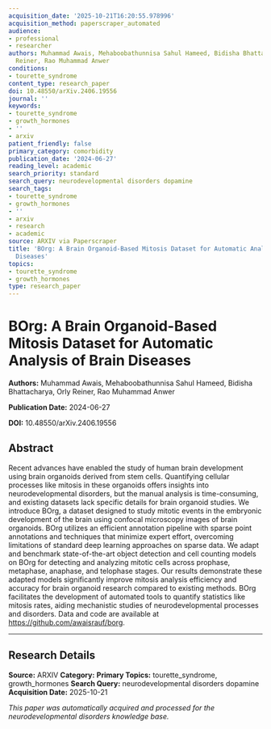 ```yaml
---
acquisition_date: '2025-10-21T16:20:55.978996'
acquisition_method: paperscraper_automated
audience:
- professional
- researcher
authors: Muhammad Awais, Mehaboobathunnisa Sahul Hameed, Bidisha Bhattacharya, Orly
  Reiner, Rao Muhammad Anwer
conditions:
- tourette_syndrome
content_type: research_paper
doi: 10.48550/arXiv.2406.19556
journal: ''
keywords:
- tourette_syndrome
- growth_hormones
- ''
- arxiv
patient_friendly: false
primary_category: comorbidity
publication_date: '2024-06-27'
reading_level: academic
search_priority: standard
search_query: neurodevelopmental disorders dopamine
search_tags:
- tourette_syndrome
- growth_hormones
- ''
- arxiv
- research
- academic
source: ARXIV via Paperscraper
title: 'BOrg: A Brain Organoid-Based Mitosis Dataset for Automatic Analysis of Brain
  Diseases'
topics:
- tourette_syndrome
- growth_hormones
type: research_paper
---
```


# BOrg: A Brain Organoid-Based Mitosis Dataset for Automatic Analysis of Brain Diseases

**Authors:** Muhammad Awais, Mehaboobathunnisa Sahul Hameed, Bidisha Bhattacharya, Orly Reiner, Rao Muhammad Anwer

**Publication Date:** 2024-06-27

**DOI:** 10.48550/arXiv.2406.19556

## Abstract

Recent advances have enabled the study of human brain development using brain organoids derived from stem cells. Quantifying cellular processes like mitosis in these organoids offers insights into neurodevelopmental disorders, but the manual analysis is time-consuming, and existing datasets lack specific details for brain organoid studies. We introduce BOrg, a dataset designed to study mitotic events in the embryonic development of the brain using confocal microscopy images of brain organoids. BOrg utilizes an efficient annotation pipeline with sparse point annotations and techniques that minimize expert effort, overcoming limitations of standard deep learning approaches on sparse data. We adapt and benchmark state-of-the-art object detection and cell counting models on BOrg for detecting and analyzing mitotic cells across prophase, metaphase, anaphase, and telophase stages. Our results demonstrate these adapted models significantly improve mitosis analysis efficiency and accuracy for brain organoid research compared to existing methods. BOrg facilitates the development of automated tools to quantify statistics like mitosis rates, aiding mechanistic studies of neurodevelopmental processes and disorders. Data and code are available at https://github.com/awaisrauf/borg.

---

## Research Details

**Source:** ARXIV
**Category:** 
**Primary Topics:** tourette_syndrome, growth_hormones
**Search Query:** neurodevelopmental disorders dopamine
**Acquisition Date:** 2025-10-21

*This paper was automatically acquired and processed for the neurodevelopmental disorders knowledge base.*
